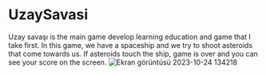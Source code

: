# UzaySavasi
Uzay savaşı is the main game develop learning education and game that I take first. In this game, we have a spaceship and we try to shoot asteroids that come towards us. If asteroids touch the ship, game is over and you can see your score on the screen. 
![Ekran görüntüsü 2023-10-24 134218](https://github.com/Jousefkb/UzaySavasii/assets/99320167/8c2b9adf-476f-4024-b8b6-5750d25f53e3)
